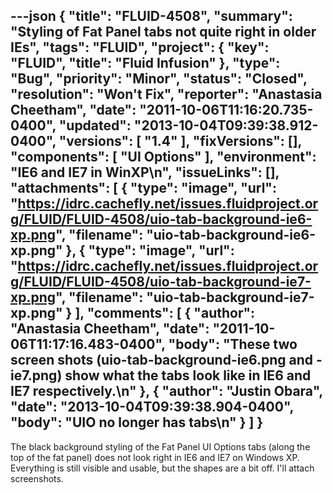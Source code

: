 ---json
{
  "title": "FLUID-4508",
  "summary": "Styling of Fat Panel tabs not quite right in older IEs",
  "tags": "FLUID",
  "project": {
    "key": "FLUID",
    "title": "Fluid Infusion"
  },
  "type": "Bug",
  "priority": "Minor",
  "status": "Closed",
  "resolution": "Won't Fix",
  "reporter": "Anastasia Cheetham",
  "date": "2011-10-06T11:16:20.735-0400",
  "updated": "2013-10-04T09:39:38.912-0400",
  "versions": [
    "1.4"
  ],
  "fixVersions": [],
  "components": [
    "UI Options"
  ],
  "environment": "IE6 and IE7 in WinXP\n",
  "issueLinks": [],
  "attachments": [
    {
      "type": "image",
      "url": "https://idrc.cachefly.net/issues.fluidproject.org/FLUID/FLUID-4508/uio-tab-background-ie6-xp.png",
      "filename": "uio-tab-background-ie6-xp.png"
    },
    {
      "type": "image",
      "url": "https://idrc.cachefly.net/issues.fluidproject.org/FLUID/FLUID-4508/uio-tab-background-ie7-xp.png",
      "filename": "uio-tab-background-ie7-xp.png"
    }
  ],
  "comments": [
    {
      "author": "Anastasia Cheetham",
      "date": "2011-10-06T11:17:16.483-0400",
      "body": "These two screen shots (uio-tab-background-ie6.png and -ie7.png) show what the tabs look like in IE6 and IE7 respectively.\n"
    },
    {
      "author": "Justin Obara",
      "date": "2013-10-04T09:39:38.904-0400",
      "body": "UIO no longer has tabs\n"
    }
  ]
}
---
The black background styling of the Fat Panel UI Options tabs (along the top of the fat panel) does not look right in IE6 and IE7 on Windows XP. Everything is still visible and usable, but the shapes are a bit off. I'll attach screenshots.

        